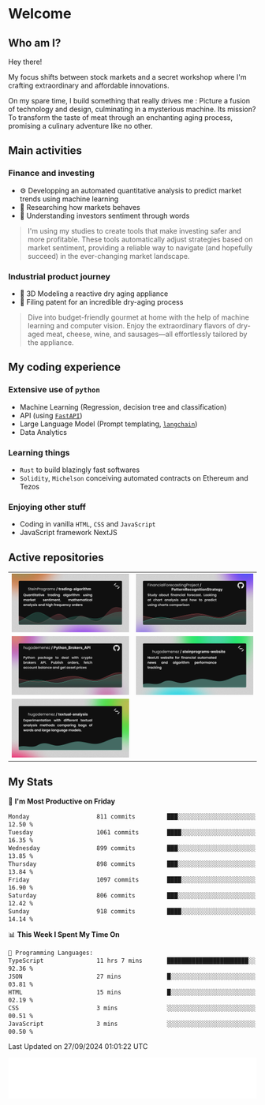 # Welcome 

## Who am I?

Hey there! 

My focus shifts between stock markets and a secret workshop where I'm crafting extraordinary and affordable innovations. 



On my spare time, I build something that really drives me :
Picture a fusion of technology and design, culminating in a mysterious machine. 
Its mission? To transform the taste of meat through an enchanting aging process, promising a culinary adventure like no other.

## Main activities

### Finance and investing
* ⚙️ Developping an automated quantitative analysis to predict market trends using machine learning
* 📝 Researching how markets behaves
* 🧠 Understanding investors sentiment through words

> I'm using my studies to create tools that make investing safer and more profitable. These tools automatically adjust strategies based on market sentiment, providing a reliable way to navigate (and hopefully succeed) in the ever-changing market landscape.

### Industrial product journey
* 🚀 3D Modeling a reactive dry aging appliance
* 📎 Filing patent for an incredible dry-aging process

> Dive into budget-friendly gourmet at home with the help of machine learning and computer vision. Enjoy the extraordinary flavors of dry-aged meat, cheese, wine, and sausages—all effortlessly tailored by the appliance.

## My coding experience

### Extensive use of `python` 

* Machine Learning (Regression, decision tree and classification)
* API (using [`FastAPI`](https://fastapi.tiangolo.com))
* Large Language Model (Prompt templating, [`langchain`](https://python.langchain.com/docs/get_started/introduction))
* Data Analytics

### Learning things

* `Rust` to build blazingly fast softwares
* `Solidity`, `Michelson` conceiving automated contracts on Ethereum and Tezos

### Enjoying other stuff

* Coding in vanilla `HTML`, `CSS` and `JavaScript` 
* JavaScript framework NextJS
  
## Active repositories
|||
| ------------- | ------------- |
|[![Python Trading Algorithm](assets/base_python_architecture.png)](https://github.com/SteinPrograms/base-python-architecture)|[![Quantitative Prediction](assets/pattern_recognition_strategy.png)](https://github.com/FinancialForecastingProject/PatternRecognitionStrategy.git)|
|[![Broker SDK](assets/python_brokers_api.png)](https://github.com/hugodemenez/Python_Brokers_API)|[![NextJS Website](assets/steinprograms-website.png)](https://github.com/hugodemenez/steinprograms-website)|
|[![Textual](assets/textual-analysis.png)](https://github.com/hugodemenez/textual-analysis)||


## My Stats

<!--START_SECTION:waka-->
📅 **I'm Most Productive on Friday** 

```text
Monday                   811 commits         ███░░░░░░░░░░░░░░░░░░░░░░   12.50 % 
Tuesday                  1061 commits        ████░░░░░░░░░░░░░░░░░░░░░   16.35 % 
Wednesday                899 commits         ███░░░░░░░░░░░░░░░░░░░░░░   13.85 % 
Thursday                 898 commits         ███░░░░░░░░░░░░░░░░░░░░░░   13.84 % 
Friday                   1097 commits        ████░░░░░░░░░░░░░░░░░░░░░   16.90 % 
Saturday                 806 commits         ███░░░░░░░░░░░░░░░░░░░░░░   12.42 % 
Sunday                   918 commits         ████░░░░░░░░░░░░░░░░░░░░░   14.14 % 
```


📊 **This Week I Spent My Time On** 

```text
💬 Programming Languages: 
TypeScript               11 hrs 7 mins       ███████████████████████░░   92.36 % 
JSON                     27 mins             █░░░░░░░░░░░░░░░░░░░░░░░░   03.81 % 
HTML                     15 mins             █░░░░░░░░░░░░░░░░░░░░░░░░   02.19 % 
CSS                      3 mins              ░░░░░░░░░░░░░░░░░░░░░░░░░   00.51 % 
JavaScript               3 mins              ░░░░░░░░░░░░░░░░░░░░░░░░░   00.50 % 
```


 Last Updated on 27/09/2024 01:01:22 UTC
<!--END_SECTION:waka-->

![Coding metrics](metrics.plugin.wakatime.svg)
